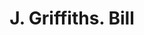 ---
doi: 10.7916/D86H5VJG
date_other: '1870'
date_other_textual: 1870-1879
form: printed ephemera
genre:
- Invoices
name:
- J. Griffiths
object_in_context_url: https://biggert.cul.columbia.edu/items/view/ave_biggert_01222
subject_hierarchical_geographic:
- Utica, New York, United States
subject_name:
- J. Griffiths
title: J. Griffiths. Bill
sort_title: J. Griffiths. Bill
call_number: ave_biggert_01222
coordinates:
- 43.094722222222224,-75.27583333333334
pid: ave_biggert_01222
identifiers: ave_biggert_01222
thumbnail: https://derivativo-1.library.columbia.edu/iiif/2/ldpd:343451/full/!256,256/0/native.jpg
permalink: "/items/ave_biggert_01222/"
layout: iiif-image-page
---
